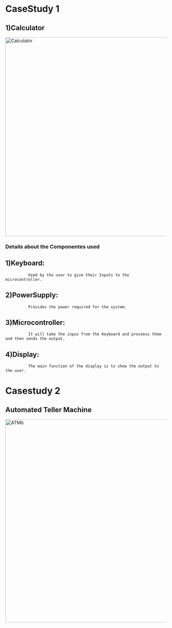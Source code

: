 # CaseStudy 1

## 1)Calculator
 
  
<img width="622" alt="Calculator" src="https://user-images.githubusercontent.com/98833482/154796796-0e1ff117-94e8-4b28-a426-36ed0db1afcc.png">

### Details about the Componentes used

## 1)Keyboard:
              Used by the user to give their Inputs to the microcontroller.
              
## 2)PowerSupply:
              Provides the power required for the system.
              
## 3)Microcontroller:
              It will take the inpus from the Keyboard and proceess them and then sends the output.

## 4)Display:
              The main function of the display is to show the output to the user.
               
              
# Casestudy 2

## Automated Teller Machine


<img width="636" alt="ATMb" src="https://user-images.githubusercontent.com/98833482/154854426-838719c8-e0f6-4709-b29d-2b5e904f6d73.png">
